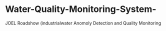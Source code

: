 # Water-Quality-Monitoring-System-
JOEL Roadshow (industrialwater Anomoly Detection and Quality Monitoring 
